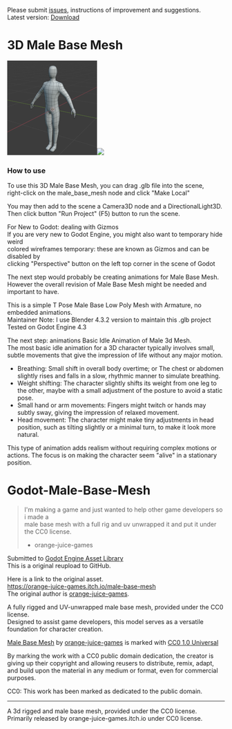 Please submit [issues](https://github.com/BoQsc/Godot-Male-Base-Mesh/issues), instructions of improvement and suggestions.  
Latest version: [Download](../../releases/latest/download/male_base_mesh.zip)
# 3D Male Base Mesh
![](./Preview/VeZyqq_preview_small.png)![](VQ93Qd.png)
### How to use
To use this 3D Male Base Mesh, you can drag .glb file into the scene,  
right-click on the male_base_mesh node and click "Make Local" 

You may then add to the scene a Camera3D node and a DirectionalLight3D.  
Then click button "Run Project" (F5) button to run the scene.  


For New to Godot: dealing with Gizmos  
If you are very new to Godot Engine, you might also want to temporary hide weird   
colored wireframes temporary: these are known as Gizmos and can be disabled by   
clicking "Perspective" button on the left top corner in the scene of Godot  

The next step would probably be creating animations for Male Base Mesh.  
However the overall revision of Male Base Mesh might be needed and important to have.  

This is a simple T Pose Male Base Low Poly Mesh with Armature, no embedded animations.  
Maintainer Note: I use Blender 4.3.2 version to maintain this .glb project  
Tested on Godot Engine 4.3  

The next step: animations
Basic Idle Animation of Male 3d Mesh.  
The most basic idle animation for a 3D character typically involves small, subtle movements that give the impression of life without any major motion.  
* Breathing: Small shift in overall body overtime; or The chest or abdomen slightly rises and falls in a slow, rhythmic manner to simulate breathing.  
* Weight shifting: The character slightly shifts its weight from one leg to the other, maybe with a small adjustment of the posture to avoid a static pose.  
* Small hand or arm movements: Fingers might twitch or hands may subtly sway, giving the impression of relaxed movement.  
* Head movement: The character might make tiny adjustments in head position, such as tilting slightly or a minimal turn, to make it look more natural.

This type of animation adds realism without requiring complex motions or actions. The focus is on making the character seem "alive" in a stationary position.  

# Godot-Male-Base-Mesh
> I'm making a game and just wanted to help other game developers so i made a  
>  male base mesh with a full rig and uv unwrapped it and put it under the CC0 license.  
>  - orange-juice-games

Submitted to [Godot Engine Asset Library](https://godotengine.org/asset-library/asset/15487)   
This is a original reupload to GitHub. 

Here is a link to the original asset.  
https://orange-juice-games.itch.io/male-base-mesh  
The original author is [orange-juice-games](https://orange-juice-games.itch.io/).  


A fully rigged and UV-unwrapped male base mesh, provided under the CC0 license.   
Designed to assist game developers, this model serves as a versatile foundation for character creation.

[Male Base Mesh](https://github.com/BoQsc/Godot-Male-Base-Mesh) by [orange-juice-games](https://orange-juice-games.itch.io/) is marked with [CC0 1.0 Universal](https://creativecommons.org/publicdomain/zero/1.0/?ref=chooser-v1)  

By marking the work with a CC0 public domain dedication, the creator is giving up their copyright and allowing reusers to distribute, remix, adapt, and build upon the material in any medium or format, even for commercial purposes.


CC0: This work has been marked as dedicated to the public domain.


---- 
A 3d rigged and male base mesh, provided under the CC0 license.  
Primarily released by orange-juice-games.itch.io under CC0 license.


